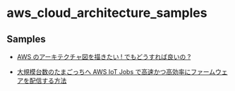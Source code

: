 # aws_cloud_architecture_samples

## Samples
- <a href="https://aws.amazon.com/jp/builders-flash/202204/way-to-draw-architecture/?awsf.filter-name=*all">AWS のアーキテクチャ図を描きたい ! でもどうすれば良いの ?</a>  

- <a href="https://aws.amazon.com/jp/builders-flash/202204/way-to-draw-architecture/?awsf.filter-name=*all](https://aws.amazon.com/jp/blogs/news/aws-iot-jobs-for-bandai-tamagotchi/)https://aws.amazon.com/jp/blogs/news/aws-iot-jobs-for-bandai-tamagotchi/">大規模台数のたまごっちへ AWS IoT Jobs で高速かつ高効率にファームウェアを配信する方法</a> 

